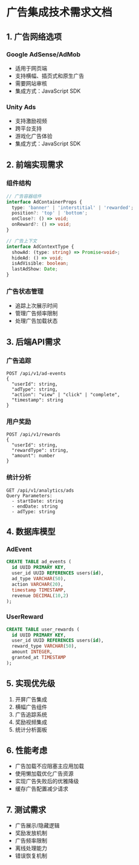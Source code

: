 # 广告集成技术需求文档

## 1. 广告网络选项

### Google AdSense/AdMob
- 适用于网页端
- 支持横幅、插页式和原生广告
- 需要网站审核
- 集成方式：JavaScript SDK

### Unity Ads
- 支持激励视频
- 跨平台支持
- 游戏化广告体验
- 集成方式：JavaScript SDK

## 2. 前端实现需求

### 组件结构
```typescript
// 广告容器组件
interface AdContainerProps {
  type: 'banner' | 'interstitial' | 'rewarded';
  position?: 'top' | 'bottom';
  onClose?: () => void;
  onReward?: () => void;
}

// 广告上下文
interface AdContextType {
  showAd: (type: string) => Promise<void>;
  hideAd: () => void;
  isAdVisible: boolean;
  lastAdShow: Date;
}
```

### 广告状态管理
- 追踪上次展示时间
- 管理广告频率限制
- 处理广告加载状态

## 3. 后端API需求

### 广告追踪
```
POST /api/v1/ad-events
{
  "userId": string,
  "adType": string,
  "action": "view" | "click" | "complete",
  "timestamp": string
}
```

### 用户奖励
```
POST /api/v1/rewards
{
  "userId": string,
  "rewardType": string,
  "amount": number
}
```

### 统计分析
```
GET /api/v1/analytics/ads
Query Parameters:
  - startDate: string
  - endDate: string
  - adType: string
```

## 4. 数据库模型

### AdEvent
```sql
CREATE TABLE ad_events (
  id UUID PRIMARY KEY,
  user_id UUID REFERENCES users(id),
  ad_type VARCHAR(50),
  action VARCHAR(20),
  timestamp TIMESTAMP,
  revenue DECIMAL(10,2)
);
```

### UserReward
```sql
CREATE TABLE user_rewards (
  id UUID PRIMARY KEY,
  user_id UUID REFERENCES users(id),
  reward_type VARCHAR(50),
  amount INTEGER,
  granted_at TIMESTAMP
);
```

## 5. 实现优先级

1. 开屏广告集成
2. 横幅广告组件
3. 广告追踪系统
4. 奖励视频集成
5. 统计分析面板

## 6. 性能考虑

- 广告加载不应阻塞主应用加载
- 使用懒加载优化广告资源
- 实现广告失败后的优雅降级
- 缓存广告配置减少请求

## 7. 测试需求

- 广告展示/隐藏逻辑
- 奖励发放机制
- 广告频率限制
- 离线处理能力
- 错误恢复机制
